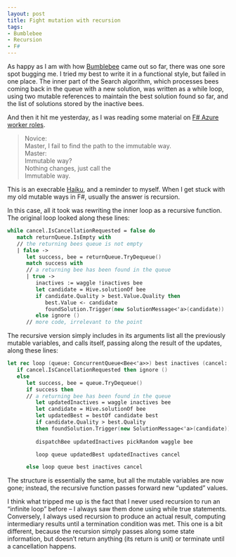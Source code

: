 ```yaml
---
layout: post
title: Fight mutation with recursion
tags:
- Bumblebee
- Recursion
- F#
---
```


As happy as I am with how [Bumblebee](http://bumblebee.codeplex.com/) came out so far, there was one sore spot bugging me. I tried my best to write it in a functional style, but failed in one place. The inner part of the Search algorithm, which processes bees coming back in the queue with a new solution, was written as a while loop, using two mutable references to maintain the best solution found so far, and the list of solutions stored by the inactive bees.  

And then it hit me yesterday, as I was reading some material on [F# Azure worker roles](http://archive.msdn.microsoft.com/fsharpazure).  


> Novice:  
>    Master, I fail to find the path to the immutable way.  
> Master:  
>    Immutable way?  
>    Nothing changes, just call the  
>    Immutable way.  

This is an execrable [Haiku](http://en.wikipedia.org/wiki/Haiku), and a reminder to myself. When I get stuck with my old mutable ways in F#, usually the answer is recursion.  

In this case, all it took was rewriting the inner loop as a recursive function. The original loop looked along these lines:  

``` fsharp
while cancel.IsCancellationRequested = false do
   match returnQueue.IsEmpty with
   // the returning bees queue is not empty
   | false -> 
      let success, bee = returnQueue.TryDequeue()
      match success with
      // a returning bee has been found in the queue
      | true -> 
         inactives := waggle !inactives bee
         let candidate = Hive.solutionOf bee
         if candidate.Quality > best.Value.Quality then
            best.Value <- candidate
            foundSolution.Trigger(new SolutionMessage<'a>(candidate))
         else ignore ()
      // more code, irrelevant to the point
``` 

The recursive version simply includes in its arguments list all the previously mutable variables, and calls itself, passing along the result of the updates, along these lines:

``` fsharp
let rec loop (queue: ConcurrentQueue<Bee<'a>>) best inactives (cancel: CancellationTokenSource) =
   if cancel.IsCancellationRequested then ignore ()
   else
      let success, bee = queue.TryDequeue()
      if success then
      // a returning bee has been found in the queue
         let updatedInactives = waggle inactives bee
         let candidate = Hive.solutionOf bee
         let updatedBest = bestOf candidate best
         if candidate.Quality > best.Quality 
         then foundSolution.Trigger(new SolutionMessage<'a>(candidate))
         
         dispatchBee updatedInactives pickRandom waggle bee

         loop queue updatedBest updatedInactives cancel

      else loop queue best inactives cancel
``` 

The structure is essentially the same, but all the mutable variables are now gone; instead, the recursive function passes forward new “updated” values.

I think what tripped me up is the fact that I never used recursion to run an “infinite loop” before – I always saw them done using while true statements. Conversely, I always used recursion to produce an actual result, computing intermediary results until a termination condition was met. This one is a bit different, because the recursion simply passes along some state information, but doesn’t return anything (its return is unit) or terminate until a cancellation happens.
